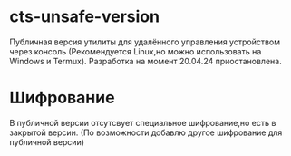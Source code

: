 # cts-unsafe-version
Публичная версия утилиты для удалённого управления устройством через консоль (Рекомендуется Linux,но можно использовать на Windows и Termux).
Разработка на момент 20.04.24 приостановлена.
# Шифрование
В публичной версии отсутсвует специальное шифрование,но есть в закрытой версии. (По возможности добавлю другое шифрование для публичной версии)
